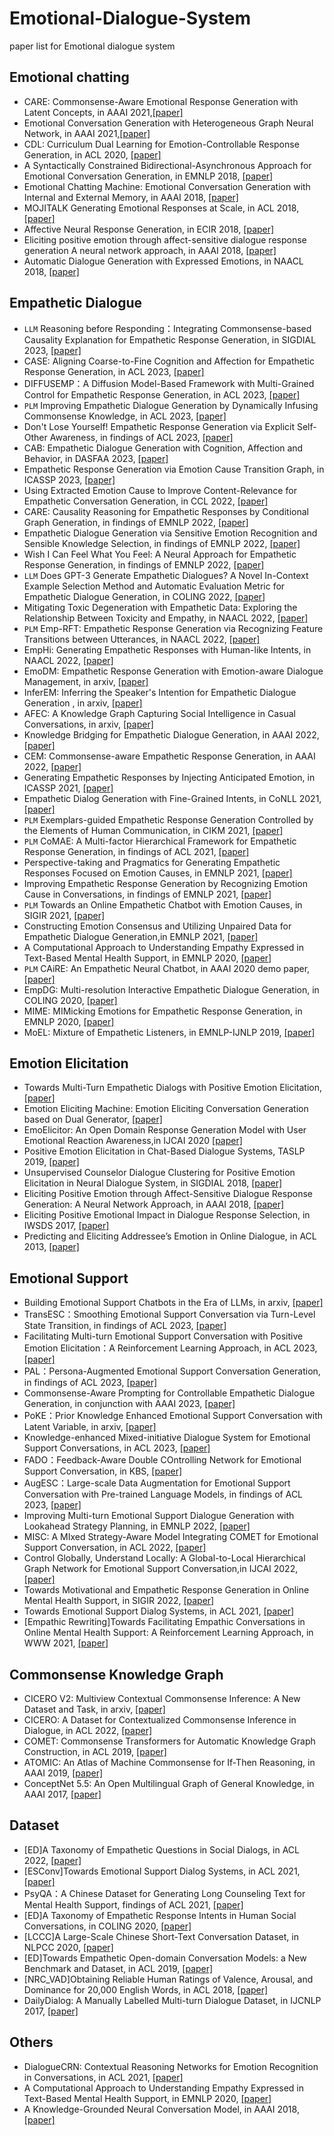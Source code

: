 # Emotional-Dialogue-System
paper list for Emotional dialogue system

## Emotional chatting

- CARE: Commonsense-Aware Emotional Response Generation with Latent Concepts, in AAAI 2021,[[paper]](https://arxiv.org/abs/2012.08377)
- Emotional Conversation Generation with Heterogeneous Graph Neural Network, in AAAI 2021,[[paper]](https://arxiv.org/abs/2012.04882)
- CDL: Curriculum Dual Learning for Emotion-Controllable Response Generation, in ACL 2020, [[paper]](https://arxiv.org/abs/2005.00329)
- A Syntactically Constrained Bidirectional-Asynchronous Approach for Emotional Conversation Generation, in EMNLP 2018, [[paper]](https://www.aclweb.org/anthology/D18-1071)
- Emotional Chatting Machine: Emotional Conversation Generation with Internal and External Memory, in AAAI 2018, [[paper]](https://arxiv.org/abs/1704.01074)
- MOJITALK Generating Emotional Responses at Scale, in ACL 2018, [[paper]](https://aclweb.org/anthology/P18-1104)
- Affective Neural Response Generation, in ECIR 2018, [[paper]](https://arxiv.org/abs/1709.03968)
- Eliciting positive emotion through affect-sensitive dialogue response generation A neural network approach, in AAAI 2018, [[paper]](https://ojs.aaai.org/index.php/AAAI/article/view/11955)
- Automatic Dialogue Generation with Expressed Emotions, in NAACL 2018, [[paper]](https://aclanthology.org/N18-2008/)

## Empathetic Dialogue

- `LLM` Reasoning before Responding：Integrating Commonsense-based Causality Explanation for Empathetic Response Generation, in SIGDIAL 2023, [[paper]](https://arxiv.org/abs/2308.00085)
- CASE: Aligning Coarse-to-Fine Cognition and Affection for Empathetic Response Generation, in ACL 2023, [[paper]](https://arxiv.org/abs/2208.08845)
- DIFFUSEMP：A Diffusion Model-Based Framework with Multi-Grained Control for Empathetic Response Generation, in ACL 2023, [[paper]](https://arxiv.org/abs/2306.01657)
- `PLM` Improving Empathetic Dialogue Generation by Dynamically Infusing Commonsense Knowledge, in ACL 2023, [[paper]](https://arxiv.org/abs/2306.04657)
- Don't Lose Yourself! Empathetic Response Generation via Explicit Self-Other Awareness, in findings of ACL 2023, [[paper]](https://arxiv.org/abs/2210.03884)
- CAB: Empathetic Dialogue Generation with Cognition, Affection and Behavior, in DASFAA 2023, [[paper]](https://arxiv.org/abs/2302.01935)
- Empathetic Response Generation via Emotion Cause Transition Graph, in ICASSP 2023, [[paper]](https://arxiv.org/abs/2302.11787)
- Using Extracted Emotion Cause to Improve Content-Relevance for Empathetic Conversation Generation, in CCL 2022, [[paper]](https://aclanthology.org/2022.ccl-1.72/)
- CARE: Causality Reasoning for Empathetic Responses by Conditional Graph Generation, in findings of EMNLP 2022, [[paper]](https://arxiv.org/abs/2211.00255)
- Empathetic Dialogue Generation via Sensitive Emotion Recognition and Sensible Knowledge Selection, in findings of EMNLP 2022, [[paper]](https://arxiv.org/abs/2210.11715)
- Wish I Can Feel What You Feel: A Neural Approach for Empathetic Response Generation, in findings of EMNLP 2022,  [[paper]](https://arxiv.org/abs/2212.02000)
- `LLM` Does GPT-3 Generate Empathetic Dialogues? A Novel In-Context Example Selection Method and Automatic Evaluation Metric for Empathetic Dialogue Generation, in COLING 2022, [[paper]](https://aclanthology.org/2022.coling-1.56/)
- Mitigating Toxic Degeneration with Empathetic Data: Exploring the Relationship Between Toxicity and Empathy, in NAACL 2022, [[paper]](https://arxiv.org/abs/2205.07233)
- `PLM` Emp-RFT: Empathetic Response Generation via Recognizing Feature Transitions between Utterances, in NAACL 2022, [[paper]](https://arxiv.org/abs/2205.03112)
- EmpHi: Generating Empathetic Responses with Human-like Intents, in NAACL 2022, [[paper]](https://arxiv.org/abs/2204.12191v1)
- EmoDM: Empathetic Response Generation with Emotion-aware Dialogue Management, in arxiv, [[paper]](https://arxiv.org/abs/2205.03676v2)
- InferEM: Inferring the Speaker's Intention for Empathetic Dialogue Generation , in arxiv, [[paper]](https://arxiv.org/abs/2212.06373)
- AFEC: A Knowledge Graph Capturing Social Intelligence in Casual Conversations, in arxiv, [[paper]](https://arxiv.org/abs/2205.10850)
- Knowledge Bridging for Empathetic Dialogue Generation, in AAAI 2022, [[paper]](https://arxiv.org/abs/2009.09708)
- CEM: Commonsense-aware Empathetic Response Generation, in AAAI 2022, [[paper]](https://arxiv.org/abs/2109.05739)
- Generating Empathetic Responses by Injecting Anticipated Emotion, in ICASSP  2021, [[paper]](https://ieeexplore.ieee.org/document/9413596)
- Empathetic Dialog Generation with Fine-Grained Intents, in CoNLL 2021, [[paper]](https://arxiv.org/abs/2105.06829)
- `PLM` Exemplars-guided Empathetic Response Generation Controlled by the Elements of Human Communication, in CIKM 2021, [[paper]](https://arxiv.org/abs/2106.11791)
- `PLM` CoMAE: A Multi-factor Hierarchical Framework for Empathetic Response Generation, in findings of ACL 2021, [[paper]](https://arxiv.org/abs/2105.08316)
- Perspective-taking and Pragmatics for Generating Empathetic Responses Focused on Emotion Causes, in EMNLP 2021, [[paper]](https://aclanthology.org/2021.emnlp-main.170/)
- Improving Empathetic Response Generation by Recognizing Emotion Cause in Conversations, in findings of EMNLP 2021, [[paper]](https://aclanthology.org/2021.findings-emnlp.70/)
- `PLM` Towards an Online Empathetic Chatbot with Emotion Causes, in SIGIR 2021, [[paper]](https://arxiv.org/abs/2105.11903)
- Constructing Emotion Consensus and Utilizing Unpaired Data for Empathetic Dialogue Generation,in EMNLP 2021, [[paper]](https://arxiv.org/abs/2109.07779)
- A Computational Approach to Understanding Empathy Expressed in Text-Based Mental Health Support, in EMNLP 2020, [[paper]](https://arxiv.org/abs/2009.08441)
- `PLM` CAiRE: An Empathetic Neural Chatbot, in AAAI 2020 demo paper, [[paper]](https://arxiv.org/abs/1907.12108)
- EmpDG: Multi-resolution Interactive Empathetic Dialogue Generation, in COLING 2020, [[paper]](https://aclanthology.org/2020.coling-main.394/)
- MIME: MIMicking Emotions for Empathetic Response Generation, in EMNLP 2020, [[paper]](https://aclanthology.org/2020.emnlp-main.721/)
- MoEL: Mixture of Empathetic Listeners, in EMNLP-IJNLP 2019, [[paper]](https://aclanthology.org/D19-1012/)

## Emotion Elicitation

- Towards Multi-Turn Empathetic Dialogs with Positive Emotion Elicitation, [[paper]](https://arxiv.org/abs/2204.10509)
- Emotion Eliciting Machine: Emotion Eliciting Conversation Generation based on Dual Generator, [[paper]](https://arxiv.org/abs/2105.08251v1)
- EmoElicitor: An Open Domain Response Generation Model with User Emotional Reaction Awareness,in IJCAI 2020 [[paper]](https://www.ijcai.org/proceedings/2020/503)
- Positive Emotion Elicitation in Chat-Based Dialogue Systems, TASLP 2019, [[paper]](https://ieeexplore.ieee.org/document/8649596)
- Unsupervised Counselor Dialogue Clustering for Positive Emotion Elicitation in Neural Dialogue System, in SIGDIAL 2018, [[paper]](https://aclanthology.org/W18-5017/)
- Eliciting Positive Emotion through Affect-Sensitive Dialogue Response Generation: A Neural Network Approach, in AAAI 2018, [[paper]](https://ojs.aaai.org/index.php/AAAI/article/view/11955)
- Eliciting Positive Emotional Impact in Dialogue Response Selection, in IWSDS 2017, [[paper]](https://link.springer.com/chapter/10.1007/978-3-319-92108-2_15)
- Predicting and Eliciting Addressee’s Emotion in Online Dialogue, in ACL 2013, [[paper]](https://aclanthology.org/P13-1095/)

## Emotional Support

- Building Emotional Support Chatbots in the Era of LLMs, in arxiv, [[paper]](https://arxiv.org/abs/2308.11584)
- TransESC：Smoothing Emotional Support Conversation via Turn-Level State Transition, in findings of ACL 2023, [[paper]](https://arxiv.org/abs/2305.03296)
- Facilitating Multi-turn Emotional Support Conversation with Positive Emotion Elicitation：A Reinforcement Learning Approach, in ACL 2023, [[paper]](https://arxiv.org/abs/2307.07994)
- PAL：Persona-Augmented Emotional Support Conversation Generation, in findings of ACL 2023, [[paper]](https://arxiv.org/abs/2212.09235)
- Commonsense-Aware Prompting for Controllable Empathetic Dialogue Generation, in conjunction with AAAI 2023, [[paper]](https://arxiv.org/abs/2302.01441)
- PoKE：Prior Knowledge Enhanced Emotional Support Conversation with Latent Variable, in arxiv, [[paper]](https://arxiv.org/abs/2210.12640)
- Knowledge-enhanced Mixed-initiative Dialogue System for Emotional Support Conversations, in ACL 2023, [[paper]](https://arxiv.org/abs/2305.10172)
- FADO：Feedback-Aware Double COntrolling Network for Emotional Support Conversation, in KBS, [[paper]](https://arxiv.org/abs/2211.00250)
- AugESC：Large-scale Data Augmentation for Emotional Support Conversation with Pre-trained Language Models, in findings of ACL 2023, [[paper]](https://arxiv.org/abs/2202.13047)
- Improving Multi-turn Emotional Support Dialogue Generation with Lookahead Strategy Planning, in EMNLP 2022, [[paper]](https://arxiv.org/abs/2210.04242)
- MISC: A MIxed Strategy-Aware Model Integrating COMET for Emotional Support Conversation, in ACL 2022, [[paper]](https://arxiv.org/abs/2203.13560)
- Control Globally, Understand Locally: A Global-to-Local Hierarchical Graph Network for Emotional Support Conversation,in IJCAI 2022, [[paper]](https://www.ijcai.org/proceedings/2022/600)
- Towards Motivational and Empathetic Response Generation in Online Mental Health Support, in SIGIR 2022, [[paper]](https://dl.acm.org/doi/10.1145/3477495.3531912)
- Towards Emotional Support Dialog Systems, in ACL 2021, [[paper]](https://arxiv.org/abs/2106.01144)
- [Empathic Rewriting]Towards Facilitating Empathic Conversations in Online Mental Health Support: A Reinforcement Learning Approach, in WWW 2021, [[paper]](https://arxiv.org/abs/2101.07714)

## Commonsense Knowledge Graph

- CICERO V2: Multiview Contextual Commonsense Inference: A New Dataset and Task, in arxiv, [[paper]](https://arxiv.org/abs/2210.02890)
- CICERO: A Dataset for Contextualized Commonsense Inference in Dialogue, in ACL 2022, [[paper]](https://aclanthology.org/2022.acl-long.344/)
- COMET: Commonsense Transformers for Automatic Knowledge Graph Construction, in ACL 2019, [[paper]](https://arxiv.org/abs/1906.05317)
- ATOMIC: An Atlas of Machine Commonsense for If-Then Reasoning, in AAAI 2019, [[paper]](https://arxiv.org/abs/1811.00146)
- ConceptNet 5.5: An Open Multilingual Graph of General Knowledge, in AAAI 2017, [[paper]](https://arxiv.org/abs/1612.03975)

## Dataset

- [ED]A Taxonomy of Empathetic Questions in Social Dialogs, in ACL 2022, [[paper]](https://aclanthology.org/2022.acl-long.211/)
- [ESConv]Towards Emotional Support Dialog Systems, in ACL 2021, [[paper]](https://arxiv.org/abs/2106.01144)
- PsyQA：A Chinese Dataset for Generating Long Counseling Text for Mental Health Support, findings of ACL 2021, [[paper]](https://aclanthology.org/2021.findings-acl.130/)
- [ED]A Taxonomy of Empathetic Response Intents in Human Social Conversations, in COLING 2020, [[paper]](https://arxiv.org/abs/2012.04080)
- [LCCC]A Large-Scale Chinese Short-Text Conversation Dataset, in NLPCC 2020, [[paper]](https://arxiv.org/abs/2008.03946)
- [ED]Towards Empathetic Open-domain Conversation Models: a New Benchmark and Dataset, in ACL 2019, [[paper]](https://arxiv.org/abs/1811.00207)
- [NRC_VAD]Obtaining Reliable Human Ratings of Valence, Arousal, and Dominance for 20,000 English Words, in ACL 2018, [[paper]](https://aclweb.org/anthology/P18-1017)
- DailyDialog: A Manually Labelled Multi-turn Dialogue Dataset, in IJCNLP 2017, [[paper]](https://www.aclweb.org/anthology/I17-1099)


## Others

- DialogueCRN: Contextual Reasoning Networks for Emotion Recognition in Conversations, in ACL 2021, [[paper]](https://aclanthology.org/2021.acl-long.547/)
- A Computational Approach to Understanding Empathy Expressed in Text-Based Mental Health Support, in EMNLP 2020, [[paper]](https://arxiv.org/abs/2009.08441)
- A Knowledge-Grounded Neural Conversation Model, in AAAI 2018, [[paper]](https://www.aaai.org/ocs/index.php/AAAI/AAAI18/paper/view/16710/16057)






